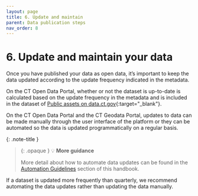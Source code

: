 ```yaml
---
layout: page
title: 6. Update and maintain
parent: Data publication steps
nav_order: 8
---
```


# 6. Update and maintain your data 

Once you have published your data as open data, it’s important to keep the data updated according to the update frequency indicated in the metadata. 

On the CT Open Data Portal, whether or not the dataset is up-to-date is calculated based on the update frequency in the metadata and is included in the dataset of [Public assets on data.ct.gov](https://data.ct.gov/Government/Public-assets-on-data-ct-gov/3pxu-4d3n){:target="_blank"}. 

On the CT Open Data Portal and the CT Geodata Portal, updates to data can be made manually through the user interface of the platform or they can be automated so the data is updated programmatically on a regular basis. 

{: .note-title }
> {: .opaque }
>💡 **More guidance**
>
>More detail about how to automate data updates can be found in the [Automation Guidelines](data-resources\automation) section of this handbook. 

If a dataset is updated more frequently than quarterly, we recommend automating the data updates rather than updating the data manually. 
